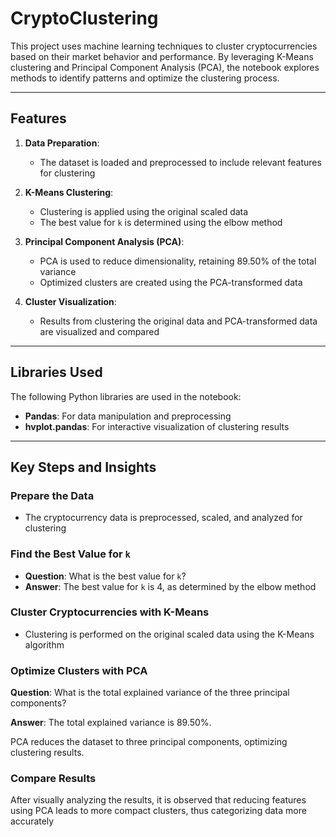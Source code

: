 # CryptoClustering

This project uses machine learning techniques to cluster cryptocurrencies based on their market behavior and performance. By leveraging K-Means clustering and Principal Component Analysis (PCA), the notebook explores methods to identify patterns and optimize the clustering process.

---

## Features

1. **Data Preparation**:
   - The dataset is loaded and preprocessed to include relevant features for clustering

2. **K-Means Clustering**:
   - Clustering is applied using the original scaled data
   - The best value for `k` is determined using the elbow method

3. **Principal Component Analysis (PCA)**:
   - PCA is used to reduce dimensionality, retaining 89.50% of the total variance
   - Optimized clusters are created using the PCA-transformed data

4. **Cluster Visualization**:
   - Results from clustering the original data and PCA-transformed data are visualized and compared

---

## Libraries Used

The following Python libraries are used in the notebook:
- **Pandas**: For data manipulation and preprocessing
- **hvplot.pandas**: For interactive visualization of clustering results

---

## Key Steps and Insights

### Prepare the Data
- The cryptocurrency data is preprocessed, scaled, and analyzed for clustering

### Find the Best Value for `k`
- **Question**: What is the best value for `k`?
- **Answer**: The best value for `k` is 4, as determined by the elbow method

### Cluster Cryptocurrencies with K-Means
- Clustering is performed on the original scaled data using the K-Means algorithm

### Optimize Clusters with PCA
**Question**: What is the total explained variance of the three principal components?
  
**Answer**: The total explained variance is 89.50%.

PCA reduces the dataset to three principal components, optimizing clustering results.

### Compare Results
After visually analyzing the results, it is observed that reducing features using PCA leads to more compact clusters, thus categorizing data more accurately

